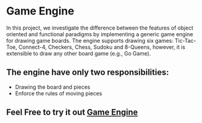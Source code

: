 # Game Engine
In this project, we investigate the difference between the features of object oriented and functional paradigms 
by implementing a generic game engine for drawing game boards. 
The engine supports drawing six games: Tic-Tac-Toe, Connect-4, Checkers, Chess, Sudoku and 8-Queens, however, 
it is extensible to draw any other board game (e.g., Go Game).

## The engine have only two responsibilities: 
- Drawing the board and pieces
- Enforce the rules of moving pieces

## Feel Free to try it out [Game Engine](https://osama-belal.github.io/Game_Engine/)
